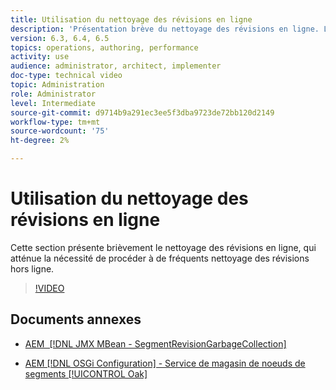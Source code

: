 ```yaml
---
title: Utilisation du nettoyage des révisions en ligne
description: 'Présentation brève du nettoyage des révisions en ligne. Le nettoyage des révisions en ligne atténue la nécessité d’un nettoyage fréquent des révisions hors ligne. '
version: 6.3, 6.4, 6.5
topics: operations, authoring, performance
activity: use
audience: administrator, architect, implementer
doc-type: technical video
topic: Administration
role: Administrator
level: Intermediate
source-git-commit: d9714b9a291ec3ee5f3dba9723de72bb120d2149
workflow-type: tm+mt
source-wordcount: '75'
ht-degree: 2%

---
```



# Utilisation du nettoyage des révisions en ligne

Cette section présente brièvement le nettoyage des révisions en ligne, qui atténue la nécessité de procéder à de fréquents nettoyage des révisions hors ligne.

>[!VIDEO](https://video.tv.adobe.com/v/17004/?quality=12&learn=on)

## Documents annexes

* [AEM  [!DNL JMX MBean - SegmentRevisionGarbageCollection]](http://localhost:4502/system/console/jmx/org.apache.jackrabbit.oak%3Aname%3DSegment+node+store+revision+garbage+collection%2Ctype%3DSegmentRevisionGarbageCollection)

* [AEM [!DNL OSGi Configuration]  - Service de magasin de noeuds de segments  [!UICONTROL Oak]](http://localhost:4502/system/console/configMgr/org.apache.jackrabbit.oak.segment.SegmentNodeStoreService)

